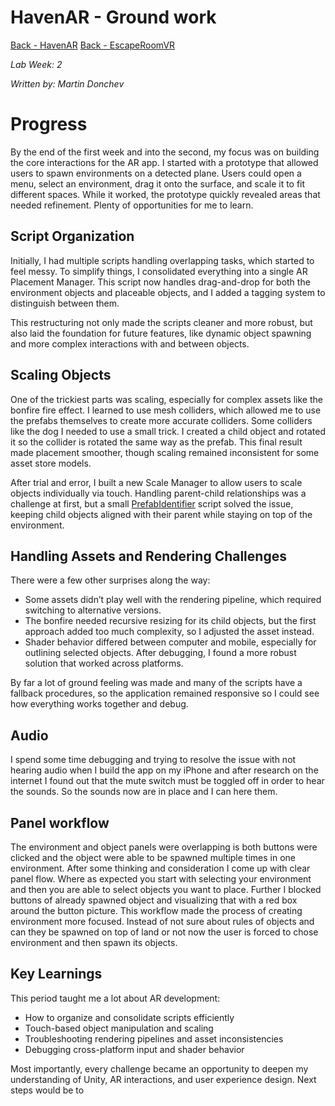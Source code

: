 # HavenAR - Ground work

[Back - HavenAR](https://github.com/Mar7inD/XDR1-AR-Project)
[Back - EscapeRoomVR](https://github.com/Mar7inD/XDR1-VR-Project)

_Lab Week: 2_

_Written by: Martin Donchev_

# Progress

By the end of the first week and into the second, my focus was on building the core interactions for the AR app. I started with a prototype that allowed users to spawn environments on a detected plane. Users could open a menu, select an environment, drag it onto the surface, and scale it to fit different spaces. While it worked, the prototype quickly revealed areas that needed refinement. Plenty of opportunities for me to learn.

## Script Organization

Initially, I had multiple scripts handling overlapping tasks, which started to feel messy. To simplify things, I consolidated everything into a single AR Placement Manager. This script now handles drag-and-drop for both the environment objects and placeable objects, and I added a tagging system to distinguish between them.

This restructuring not only made the scripts cleaner and more robust, but also laid the foundation for future features, like dynamic object spawning and more complex interactions with and between objects.

## Scaling Objects

One of the trickiest parts was scaling, especially for complex assets like the bonfire fire effect. I learned to use mesh colliders, which allowed me to use the prefabs themselves to create more accurate colliders. Some colliders like the dog I needed to use a small trick. I created a child object and rotated it so the collider is rotated the same way as the prefab. This final result made placement smoother, though scaling remained inconsistent for some asset store models.

After trial and error, I built a new Scale Manager to allow users to scale objects individually via touch. Handling parent-child relationships was a challenge at first, but a small [PrefabIdentifier](../HavenAR/Assets/Scripts/PrefabIdentifier.cs) script solved the issue, keeping child objects aligned with their parent while staying on top of the environment.

## Handling Assets and Rendering Challenges

There were a few other surprises along the way:

- Some assets didn’t play well with the rendering pipeline, which required switching to alternative versions.
- The bonfire needed recursive resizing for its child objects, but the first approach added too much complexity, so I adjusted the asset instead.
- Shader behavior differed between computer and mobile, especially for outlining selected objects. After debugging, I found a more robust solution that worked across platforms.

By far a lot of ground feeling was made and many of the scripts have a fallback procedures, so the application remained responsive so I could see how everything works together and debug.

## Audio
I spend some time debugging and trying to resolve the issue with not hearing audio when I build the app on my iPhone and after research on the internet I found out that the mute switch must be toggled off in order to hear the sounds. So the sounds now are in place and I can here them.

## Panel workflow
The environment and object panels were overlapping is both buttons were clicked and the object were able to be spawned multiple times in one environment. After some thinking and consideration I come up with clear panel flow. Where as expected you start with selecting your environment and then you are able to select objects you want to place. Further I blocked buttons of already spawned object and visualizing that with a red box around the button picture. This workflow made the process of creating environment more focused. Instead of not sure about rules of objects and can they be spawned on top of land or not now the user is forced to chose environment and then spawn its objects. 

## Key Learnings

This period taught me a lot about AR development:

- How to organize and consolidate scripts efficiently
- Touch-based object manipulation and scaling
- Troubleshooting rendering pipelines and asset inconsistencies
- Debugging cross-platform input and shader behavior

Most importantly, every challenge became an opportunity to deepen my understanding of Unity, AR interactions, and user experience design. Next steps would be to 
